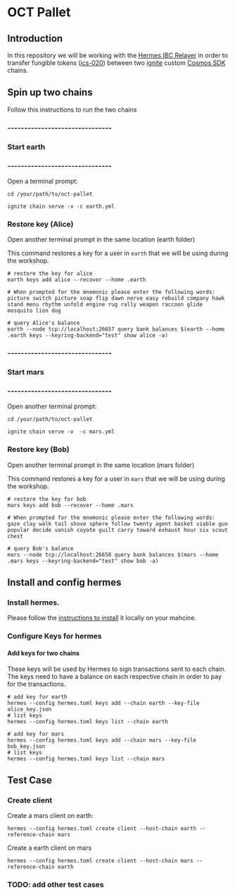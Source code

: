# OCT Pallet

## Introduction

In this repository we will be working with the [Hermes IBC Relayer](https://hermes.informal.systems) in order to transfer fungible tokens ([ics-020](https://github.com/cosmos/ics/tree/master/spec/ics-020-fungible-token-transfer)) between two [ignite](https://ignite.com/) custom [Cosmos SDK](https://github.com/cosmos/cosmos-sdk) chains.

## Spin up two chains
Follow this instructions to run the two chains

### -------------------------------
### Start earth
### -------------------------------
Open a terminal prompt:

```
cd /your/path/to/oct-pallet

ignite chain serve -v -c earth.yml
```

### Restore key (Alice)

Open another terminal prompt in the same location (earth folder)

This command restores a key for a user in `earth` that we will be using during the workshop.

```
# restore the key for alice
earth keys add alice --recover --home .earth

# When prompted for the mnemonic please enter the following words:
picture switch picture soap flip dawn nerve easy rebuild company hawk stand menu rhythm unfold engine rug rally weapon raccoon glide mosquito lion dog

# query Alice's balance
earth --node tcp://localhost:26657 query bank balances $(earth --home .earth keys --keyring-backend="test" show alice -a)

```

### -------------------------------
### Start mars
### -------------------------------

Open another terminal prompt:

```
cd /your/path/to/oct-pallet

ignite chain serve -v  -c mars.yml
```
### Restore key (Bob)

Open another terminal prompt in the same location (mars folder)

This command restores a key for a user in `mars` that we will be using during the workshop.

```
# restore the key for bob
mars keys add bob --recover --home .mars

# When prompted for the mnemonic please enter the following words:
gaze clay walk tail shove sphere follow twenty agent basket viable gun popular decide vanish coyote guilt carry toward exhaust hour six scout chest

# query Bob's balance
mars --node tcp://localhost:26658 query bank balances $(mars --home .mars keys --keyring-backend="test" show bob -a)

```
## Install and config hermes

### Install hermes.
Please follow the [instructions to install](https://hermes.informal.systems/installation.html) it locally on your mahcine.

### Configure Keys for hermes

#### Add keys for two chains

These keys will be used by Hermes to sign transactions sent to each chain. The keys need to have a balance on each respective chain in order to pay for the transactions.

```
# add key for earth
hermes --config hermes.toml keys add --chain earth --key-file alice_key.json
# list keys
hermes --config hermes.toml keys list --chain earth
```

```
# add key for mars
hermes --config hermes.toml keys add --chain mars --key-file bob_key.json
# list keys
hermes --config hermes.toml keys list --chain mars

```

## Test Case
### Create client

Create a mars client on earth:

```
hermes --config hermes.toml create client --host-chain earth --reference-chain mars
```

Create a earth client on mars

```
hermes --config hermes.toml create client --host-chain mars --reference-chain earth
```

### TODO: add other test cases